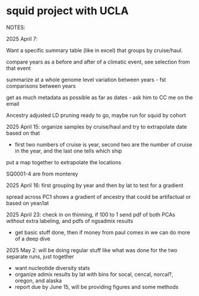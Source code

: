 squid project with UCLA
================

NOTES:

2025 April 7: 

Want a specific summary table (like in excel) that groups by cruise/haul. 

compare years as a before and after of a climatic event, see selection from that event

summarize at a whole genome level variation between years - fst comparisons between years

get as much metadata as possible as far as dates - ask him to CC me on the email

Ancestry adjusted LD pruning ready to go, maybe run for squid by cohort

2025 April 15:
organize samples by cruise/haul and try to extrapolate date based on that
 - first two numbers of cruise is year, second two are the number of cruise in the year, and the last one tells which ship
 
put a map together to extrapolate the locations

SQ0001-4 are from monterey 

2025 April 16:
first grouping by year and then by lat to test for a gradient

spread across PC1 shows a gradient of ancestry that could be artifactual or based on year/lat

2025 April 23: 
check in on thinning, if 100 to 1
send pdf of both PCAs without extra labeling, and pdfs of ngsadmix results
- get basic stuff done, then if money from paul comes in we can do more of a deep dive

2025 May 2:
will be doing regular stuff like what was done for the two separate runs, just together
 - want nucleotide diversity stats
 - organize admix results by lat with bins for socal, cencal, norcal?, oregon, and alaska
 - report due by June 15, will be providing figures and some methods